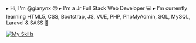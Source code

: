 ▸ Hi, I'm @gianynx 🙃
▸ I'm a Jr Full Stack Web Developer 💻
▸ I’m currently learning HTML5, CSS, Bootstrap, JS, VUE, PHP, PhpMyAdmin, SQL, MySQL, Laravel & SASS 🔎


[![My Skills](https://skillicons.dev/icons?i=html,css,bootstrap,js,vue,php,mysql,laravel,sass,java,nodejs,figma&perline=4)](https://skillicons.dev)


<!--
**gianynx/gianynx** is a ✨ _special_ ✨ repository because its `README.md` (this file) appears on your GitHub profile.

Here are some ideas to get you started:

- 🔭 I’m currently working on ...
- 🌱 I’m currently learning ...
- 👯 I’m looking to collaborate on ...
- 🤔 I’m looking for help with ...
- 💬 Ask me about ...
- 📫 How to reach me: ...
- 😄 Pronouns: ...
- ⚡ Fun fact: ...
-->
